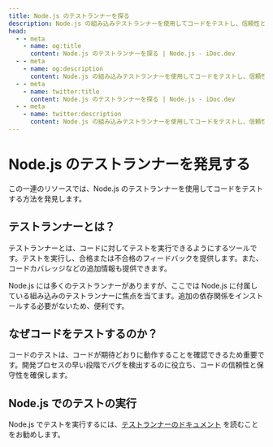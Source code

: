 ```yaml
---
title: Node.js のテストランナーを探る
description: Node.js の組み込みテストランナーを使用してコードをテストし、信頼性と保守性を確保する方法を学びます。
head:
  - - meta
    - name: og:title
      content: Node.js のテストランナーを探る | Node.js - iDoc.dev
  - - meta
    - name: og:description
      content: Node.js の組み込みテストランナーを使用してコードをテストし、信頼性と保守性を確保する方法を学びます。
  - - meta
    - name: twitter:title
      content: Node.js のテストランナーを探る | Node.js - iDoc.dev
  - - meta
    - name: twitter:description
      content: Node.js の組み込みテストランナーを使用してコードをテストし、信頼性と保守性を確保する方法を学びます。
---
```



# Node.js のテストランナーを発見する

この一連のリソースでは、Node.js のテストランナーを使用してコードをテストする方法を発見します。

## テストランナーとは？
テストランナーとは、コードに対してテストを実行できるようにするツールです。テストを実行し、合格または不合格のフィードバックを提供します。また、コードカバレッジなどの追加情報も提供できます。

Node.js には多くのテストランナーがありますが、ここでは Node.js に付属している組み込みのテストランナーに焦点を当てます。追加の依存関係をインストールする必要がないため、便利です。

## なぜコードをテストするのか？
コードのテストは、コードが期待どおりに動作することを確認できるため重要です。開発プロセスの早い段階でバグを検出するのに役立ち、コードの信頼性と保守性を確保します。

## Node.js でのテストの実行
Node.js でテストを実行するには、[テストランナーのドキュメント](/ja/nodejs/api/test) を読むことをお勧めします。

